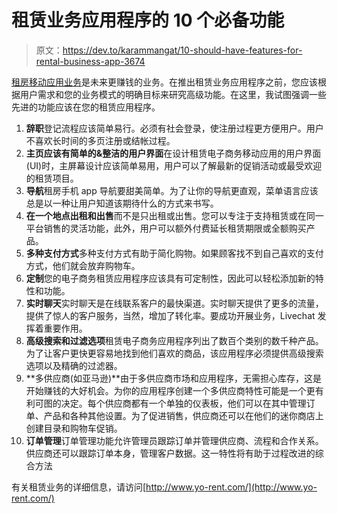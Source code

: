 # 租赁业务应用程序的 10 个必备功能

> 原文：<https://dev.to/karammangat/10-should-have-features-for-rental-business-app-3674>

[租房移动应用业务](https://www.fatbit.com/rental-business-portal-solution.html)是未来更赚钱的业务。在推出租赁业务应用程序之前，您应该根据用户需求和您的业务模式的明确目标来研究高级功能。在这里，我试图强调一些先进的功能应该在您的租赁应用程序。

1.  **辞职**登记流程应该简单易行。必须有社会登录，使注册过程更方便用户。用户不喜欢长时间的多页注册或结帐过程。
2.  **主页应该有简单的&整洁的用户界面**在设计租赁电子商务移动应用的用户界面(UI)时，主屏幕设计应该简单易用，用户可以了解最新的促销活动或最受欢迎的租赁项目。
3.  **导航**租房手机 app 导航要甜美简单。为了让你的导航更直观，菜单语言应该总是以一种让用户知道该期待什么的方式来书写。
4.  **在一个地点出租和出售**而不是只出租或出售。您可以专注于支持租赁或在同一平台销售的灵活功能，此外，用户可以额外付费延长租赁期限或全额购买产品。
5.  **多种支付方式**多种支付方式有助于简化购物。如果顾客找不到自己喜欢的支付方式，他们就会放弃购物车。
6.  **定制**您的电子商务租赁应用程序应该具有可定制性，因此可以轻松添加新的特性和功能。
7.  **实时聊天**实时聊天是在线联系客户的最快渠道。实时聊天提供了更多的流量，提供了惊人的客户服务，当然，增加了转化率。要成功开展业务，Livechat 发挥着重要作用。
8.  **高级搜索和过滤选项**租赁电子商务应用程序列出了数百个类别的数千种产品。为了让客户更快更容易地找到他们喜欢的商品，该应用程序必须提供高级搜索选项以及精确的过滤器。
9.  **多供应商(如亚马逊)**由于多供应商市场和应用程序，无需担心库存，这是开始赚钱的大好机会。为你的应用程序创建一个多供应商特性可能是一个更有利可图的决定。每个供应商都有一个单独的仪表板，他们可以在其中管理订单、产品和各种其他设置。为了促进销售，供应商还可以在他们的迷你商店上创建目录和购物车促销。
10.  **订单管理**订单管理功能允许管理员跟踪订单并管理供应商、流程和合作关系。供应商还可以跟踪订单本身，管理客户数据。这一特性将有助于过程改进的综合方法

有关租赁业务的详细信息，请访问[http://www.yo-rent.com/](http://www.yo-rent.com/)